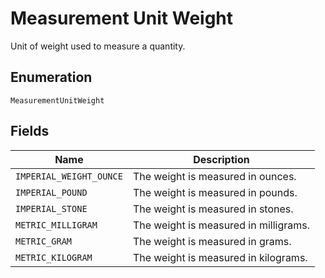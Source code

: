 <!-- Optimized: 2025-10-06 -->
<!-- RPM: 1.6.2.1.1.6.2.1_measurement-unit-weight_20251006 -->
<!-- Session: E2E RPM DNA Application -->
<!-- AOM: RND (Reggie & Dro) -->
<!-- COI: TECHNOLOGY -->
<!-- RPM: HIGH -->
<!-- ACTION: BUILD -->


# Measurement Unit Weight

Unit of weight used to measure a quantity.

## Enumeration

`MeasurementUnitWeight`

## Fields

| Name | Description |
|  --- | --- |
| `IMPERIAL_WEIGHT_OUNCE` | The weight is measured in ounces. |
| `IMPERIAL_POUND` | The weight is measured in pounds. |
| `IMPERIAL_STONE` | The weight is measured in stones. |
| `METRIC_MILLIGRAM` | The weight is measured in milligrams. |
| `METRIC_GRAM` | The weight is measured in grams. |
| `METRIC_KILOGRAM` | The weight is measured in kilograms. |
